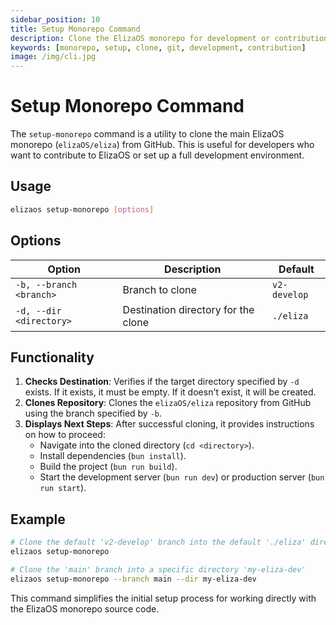 ```yaml
---
sidebar_position: 10
title: Setup Monorepo Command
description: Clone the ElizaOS monorepo for development or contribution
keywords: [monorepo, setup, clone, git, development, contribution]
image: /img/cli.jpg
---
```


# Setup Monorepo Command

The `setup-monorepo` command is a utility to clone the main ElizaOS monorepo (`elizaOS/eliza`) from GitHub. This is useful for developers who want to contribute to ElizaOS or set up a full development environment.

## Usage

```bash
elizaos setup-monorepo [options]
```

## Options

| Option                  | Description                         | Default      |
| ----------------------- | ----------------------------------- | ------------ |
| `-b, --branch <branch>` | Branch to clone                     | `v2-develop` |
| `-d, --dir <directory>` | Destination directory for the clone | `./eliza`    |

## Functionality

1.  **Checks Destination**: Verifies if the target directory specified by `-d` exists. If it exists, it must be empty. If it doesn't exist, it will be created.
2.  **Clones Repository**: Clones the `elizaOS/eliza` repository from GitHub using the branch specified by `-b`.
3.  **Displays Next Steps**: After successful cloning, it provides instructions on how to proceed:
    - Navigate into the cloned directory (`cd <directory>`).
    - Install dependencies (`bun install`).
    - Build the project (`bun run build`).
    - Start the development server (`bun run dev`) or production server (`bun run start`).

## Example

```bash
# Clone the default 'v2-develop' branch into the default './eliza' directory
elizaos setup-monorepo

# Clone the 'main' branch into a specific directory 'my-eliza-dev'
elizaos setup-monorepo --branch main --dir my-eliza-dev
```

This command simplifies the initial setup process for working directly with the ElizaOS monorepo source code.
